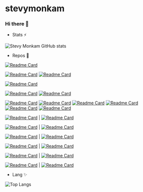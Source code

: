 # stevymonkam
### Hi there 👋

- Stats ⚡

![Stevy Monkam GitHub stats](https://github-readme-stats.vercel.app/api?username=stevymonkam&bg_color=30,e96443,904e95&title_color=fff&text_color=fff&show_icons=true&icon_color=ffff)   

- Repos 🔭

[![Readme Card](https://github-readme-stats.vercel.app/api/pin/?username=stevymonkam&repo=ecs-deplo-app-rds
)](https://github.com/stevymonkam/ecs-deplo-app-rds
)

[![Readme Card](https://github-readme-stats.vercel.app/api/pin/?username=stevymonkam&repo=Project-reseau-aws-transit-gateway
)](https://github.com/stevymonkam/Project-reseau-aws-transit-gateway
)
[![Readme Card](https://github-readme-stats.vercel.app/api/pin/?username=stevymonkam&repo=migration-data-aws-ec2-rds
)](https://github.com/stevymonkam/migration-data-aws-ec2-rds
)

[![Readme Card](https://github-readme-stats.vercel.app/api/pin/?username=stevymonkam&repo=Gitlab-CICD-APP
)](https://github.com/stevymonkam/Gitlab-CICD-APP
)

[![Readme Card](https://github-readme-stats.vercel.app/api/pin/?username=stevymonkam&repo=Project-aws-full-CICD
)](https://github.com/stevymonkam/Project-aws-full-CICD
)
[![Readme Card](https://github-readme-stats.vercel.app/api/pin/?username=stevymonkam&repo=docker-student-list-project
)](https://github.com/stevymonkam/docker-student-list-project
)

[![Readme Card](https://github-readme-stats.vercel.app/api/pin/?username=stevymonkam&repo=terraform-project)](https://github.com/stevymonkam/terraform-project)
[![Readme Card](https://github-readme-stats.vercel.app/api/pin/?username=stevymonkam&repo=odoo)](https://github.com/stevymonkam/odoo)
[![Readme Card](https://github-readme-stats.vercel.app/api/pin/?username=stevymonkam&repo=Kubernetes-Deployment--AWS-Scalable-and-Secure-Infrastructure
)](https://github.com/stevymonkam/Kubernetes-Deployment--AWS-Scalable-and-Secure-Infrastructure
)
[![Readme Card](https://github-readme-stats.vercel.app/api/pin/?username=stevymonkam&repo=angular-springboot-with-docker)](https://github.com/stevymonkam/angular-springboot-with-docker)
[![Readme Card](https://github-readme-stats.vercel.app/api/pin/?username=stevymonkam&repo=wordpress-with-kubernetes)](https://github.com/stevymonkam/wordpress-with-kubernetes)
[![Readme Card](https://github-readme-stats.vercel.app/api/pin/?username=stevymonkam&repo=notification-operation-bank-with-lamda-aws)](https://github.com/stevymonkam/notification-operation-bank-with-lamda-aws)



[![Readme Card](https://github-readme-stats.vercel.app/api/pin/?username=stevymonkam&repo=ecs-deplo-app-rds)](https://github.com/stevymonkam/ecs-deplo-app-rds) | [![Readme Card](https://github-readme-stats.vercel.app/api/pin/?username=stevymonkam&repo=Project-reseau-aws-transit-gateway)](https://github.com/stevymonkam/Project-reseau-aws-transit-gateway)  

[![Readme Card](https://github-readme-stats.vercel.app/api/pin/?username=stevymonkam&repo=migration-data-aws-ec2-rds)](https://github.com/stevymonkam/migration-data-aws-ec2-rds) | [![Readme Card](https://github-readme-stats.vercel.app/api/pin/?username=stevymonkam&repo=Gitlab-CICD-APP)](https://github.com/stevymonkam/Gitlab-CICD-APP)  

[![Readme Card](https://github-readme-stats.vercel.app/api/pin/?username=stevymonkam&repo=Project-aws-full-CICD)](https://github.com/stevymonkam/Project-aws-full-CICD) | [![Readme Card](https://github-readme-stats.vercel.app/api/pin/?username=stevymonkam&repo=docker-student-list-project)](https://github.com/stevymonkam/docker-student-list-project)  

[![Readme Card](https://github-readme-stats.vercel.app/api/pin/?username=stevymonkam&repo=terraform-project)](https://github.com/stevymonkam/terraform-project) | [![Readme Card](https://github-readme-stats.vercel.app/api/pin/?username=stevymonkam&repo=odoo)](https://github.com/stevymonkam/odoo)  

[![Readme Card](https://github-readme-stats.vercel.app/api/pin/?username=stevymonkam&repo=Kubernetes-Deployment--AWS-Scalable-and-Secure-Infrastructure)](https://github.com/stevymonkam/Kubernetes-Deployment--AWS-Scalable-and-Secure-Infrastructure) | [![Readme Card](https://github-readme-stats.vercel.app/api/pin/?username=stevymonkam&repo=angular-springboot-with-docker)](https://github.com/stevymonkam/angular-springboot-with-docker)  

[![Readme Card](https://github-readme-stats.vercel.app/api/pin/?username=stevymonkam&repo=wordpress-with-kubernetes)](https://github.com/stevymonkam/wordpress-with-kubernetes) | [![Readme Card](https://github-readme-stats.vercel.app/api/pin/?username=stevymonkam&repo=notification-operation-bank-with-lamda-aws)](https://github.com/stevymonkam/notification-operation-bank-with-lamda-aws)  







- Lang ✨

![Top Langs](https://github-readme-stats.vercel.app/api/top-langs/?username=stevymonkam&langs_count=10&hide=javascript,html,php,python)
